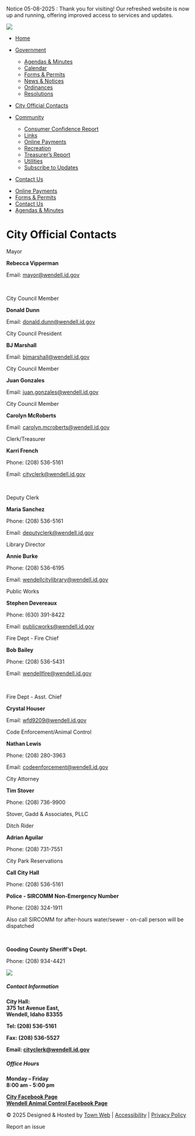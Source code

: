 Notice 05-08-2025 : Thank you for visiting! Our refreshed website is now up and running, offering improved access to services and updates.

![](https://storage.googleapis.com/juniper-media-library/234/2025/04/Logo-2024-1.png)

- [Home](https://wendell.id.gov)
- [Government](https://wendell.id.gov/city-official-contacts)
  
  - [Agendas &amp; Minutes](https://wendell.id.gov/agendas-minutes)
  - [Calendar](https://wendell.id.gov/calendar)
  - [Forms &amp; Permits](https://wendell.id.gov/forms-permits)
  - [News &amp; Notices](https://wendell.id.gov/news-and-notices)
  - [Ordinances](https://wendell.id.gov/ordinances)
  - [Resolutions](https://wendell.id.gov/resolutions)
- [City Official Contacts](https://wendell.id.gov/city-official-contacts)
- [Community](https://wendell.id.gov/city-official-contacts)
  
  - [Consumer Confidence Report](https://wendell.id.gov/consumer-confidence-report)
  - [Links](https://wendell.id.gov/links)
  - [Online Payments](https://wendell.id.gov/online-payments)
  - [Recreation](https://wendell.id.gov/recreation)
  - [Treasurer’s Report](https://wendell.id.gov/treasurers-report)
  - [Utilities](https://wendell.id.gov/utilities)
  - [Subscribe to Updates](https://wendell.id.gov/subscribe)
- [Contact Us](https://wendell.id.gov/contact-us)

<!--THE END-->

- [Online Payments](https://wendell.id.gov/online-payments)
- [Forms &amp; Permits](https://wendell.id.gov/forms-permits)
- [Contact Us](https://wendell.id.gov/contact-us)
- [Agendas &amp; Minutes](https://wendell.id.gov/agendas-minutes)

# City Official Contacts

Mayor

**Rebecca Vipperman**

Email: [mayor@wendell.id.gov](mailto:mayor@wendell.id.gov)

 

City Council Member

**Donald Dunn**

Email: [donald.dunn@wendell.id.gov](mailto:donald.dunn@wendell.id.gov)

City Council President

**BJ Marshall**

Email: [bjmarshall@wendell.id.gov](mailto:bjmarshall@wendell.id.gov)

City Council Member

**Juan Gonzales**

Email: [juan.gonzales@wendell.id.gov](mailto:juan.gonzales@wendell.id.gov)

City Council Member

**Carolyn McRoberts**

Email: [carolyn.mcroberts@wendell.id.gov](mailto:carolyn.mcroberts@wendell.id.gov) 

Clerk/Treasurer

**Karri French**

Phone: (208) 536-5161

Email: [cityclerk@wendell.id.gov](mailto:cityclerk@wendell.id.gov)

 

Deputy Clerk

**Maria Sanchez**

Phone: (208) 536-5161

Email: [deputyclerk@wendell.id.gov](mailto:deputyclerk@wendell.id.gov)

Library Director

**Annie Burke**

Phone: (208) 536-6195

Email: [wendellcitylibrary@wendell.id.gov](mailto:wendellcitylibrary@wendell.id.gov)

Public Works

**Stephen Devereaux**

Phone: (630) 391-8422

Email: [publicworks@wendell.id.gov](mailto:publicworks@wendell.id.gov)

Fire Dept - Fire Chief

**Bob Bailey**

Phone: (208) 536-5431

Email: [wendellfire@wendell.id.gov](mailto:wendellfire@wendell.id.gov)

 

Fire Dept - Asst. Chief

**Crystal Houser**

Email: [wfd9209@wendell.id.gov](mailto:wfd9209@wendell.id.gov)

Code Enforcement/Animal Control

**Nathan Lewis**

Phone: (208) 280-3963

Email: [codeenforcement@wendell.id.gov](mailto:codeenforcement@wendell.id.gov)

City Attorney

**Tim Stover**

Phone: (208) 736-9900

Stover, Gadd &amp; Associates, PLLC

Ditch Rider

**Adrian Aguilar**

Phone: (208) 731-7551

City Park Reservations

**Call City Hall**

Phone: (208) 536-5161

**Police - SIRCOMM Non-Emergency Number**

Phone: (208) 324-1911

Also call SIRCOMM for after-hours water/sewer - on-call person will be dispatched

 

**Gooding County Sheriff's Dept.**

Phone: (208) 934-4421

![](https://storage.googleapis.com/juniper-media-library/234/2025/04/Logo-2024-1.png)

##### Contact Information

**City Hall:**  
**375 1st Avenue East,**  
**Wendell, Idaho 83355**

**Tel: (208) 536-5161**

**Fax: (208) 536-5527**

**Email: [cityclerk@wendell.id.gov](mailto:cityclerk@wendell.id.gov)**

##### Office Hours

**Monday – Friday**  
**8:00 am - 5:00 pm**

**[City Facebook Page](https://www.facebook.com/cityofwendellidaho)**  
**[Wendell Animal Control Facebook Page](https://www.facebook.com/wendellanimalshelter)**

© 2025 Designed &amp; Hosted by [Town Web](https://www.townweb.com) | [Accessibility](https://wendell.id.gov/accessibility) | [Privacy Policy](https://wendell.id.gov/privacy-policy)

Report an issue